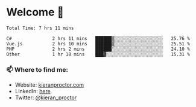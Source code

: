 # Welcome 🦘

<!--START_SECTION:waka-->

```text
Total Time: 7 hrs 11 mins

C#               2 hrs 11 mins   ██████▒░░░░░░░░░░░░░░░░░░   25.76 %
Vue.js           2 hrs 10 mins   ██████▒░░░░░░░░░░░░░░░░░░   25.51 %
PHP              2 hrs 2 mins    ██████░░░░░░░░░░░░░░░░░░░   24.10 %
Other            1 hr 18 mins    ███▓░░░░░░░░░░░░░░░░░░░░░   15.31 %
```

<!--END_SECTION:waka-->

### 📫 Where to find me:

-   Website: [kieranproctor.com](https://kieranproctor.com/)
-   LinkedIn: [here](https://www.linkedin.com/in/kieran-proctor-086b5a159/)
-   Twitter: [@kieran_proctor](https://twitter.com/kieran_proctor)
